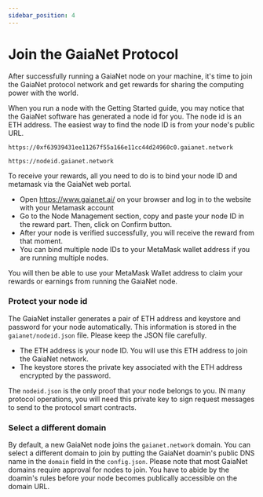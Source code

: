 ```yaml
---
sidebar_position: 4
---
```


# Join the GaiaNet Protocol

After successfully running a GaiaNet node on your machine, it's time to join the GaiaNet protocol network and get rewards for sharing the computing power with the world.

When you run a node with the Getting Started guide, you may notice that the GaiaNet software has generated a node id for you. The node id is an ETH address. The easiest way to find the node ID is from your node's public URL.

```
https://0xf63939431ee11267f55a166e11cc44d24960c0.gaianet.network

https://nodeid.gaianet.network
```

To receive your rewards, all you need to do is to bind your node ID and metamask via the GaiaNet web portal.

* Open https://www.gaianet.ai/ on your browser and log in to the website with your Metamask account
* Go to the Node Management section, copy and paste your node ID in the reward part. Then, click on Confirm button.
* After your node is verified successfully, you will receive the reward from that moment.
* You can bind multiple node IDs to your MetaMask wallet address if you are running multiple nodes.

You will then be able to use your MetaMask Wallet address to claim your rewards or earnings from running
the GaiaNet node.

### Protect your node id

The GaiaNet installer generates a pair of ETH address and keystore and password for your node automatically. This information is stored in the `gaianet/nodeid.json` file. Please keep the JSON file carefully.

* The ETH address is your node ID. You will use this ETH address to join the GaiaNet network.
* The keystore stores the private key associated with the ETH address encrypted by the password.

The `nodeid.json` is the only proof that your node belongs to you. 
IN many protocol operations, you will need this private key to sign request messages to send to the protocol smart contracts.

### Select a different domain

By default, a new GaiaNet node joins the `gaianet.network` domain. You can select a different domain to join by putting
the GaiaNet doamin's public DNS name in the `domain` field in the `config.json`. Please note that most GaiaNet domains
require approval for nodes to join. You have to abide by the doamin's rules before your node becomes publically accessible
on the domain URL.

